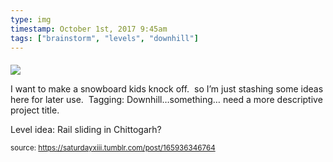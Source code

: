 ```yaml
---
type: img
timestamp: October 1st, 2017 9:45am
tags: ["brainstorm", "levels", "downhill"]
---
```

####
<img src="https://saturdayxiii.github.io/media/165936346764.jpg"/>
                                                                                          
I want to make a snowboard kids knock off.  so I’m just stashing some ideas here for later use.  Tagging: Downhill…something… need a more descriptive project title.<br/>

Level idea: Rail sliding in Chittogarh?
 
                                    
                
                
                
                
                                
<small>source: https://saturdayxiii.tumblr.com/post/165936346764</small>